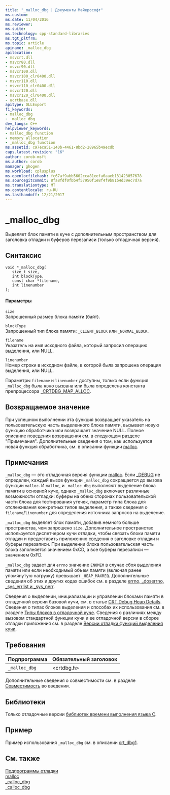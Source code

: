 ```yaml
---
title: "_malloc_dbg | Документы Майкрософт"
ms.custom: 
ms.date: 11/04/2016
ms.reviewer: 
ms.suite: 
ms.technology: cpp-standard-libraries
ms.tgt_pltfrm: 
ms.topic: article
apiname: _malloc_dbg
apilocation:
- msvcrt.dll
- msvcr80.dll
- msvcr90.dll
- msvcr100.dll
- msvcr100_clr0400.dll
- msvcr110.dll
- msvcr110_clr0400.dll
- msvcr120.dll
- msvcr120_clr0400.dll
- ucrtbase.dll
apitype: DLLExport
f1_keywords:
- malloc_dbg
- _malloc_dbg
dev_langs: C++
helpviewer_keywords:
- malloc_dbg function
- memory allocation
- _malloc_dbg function
ms.assetid: c97eca51-140b-4461-8bd2-28965b49ecdb
caps.latest.revision: "16"
author: corob-msft
ms.author: corob
manager: ghogen
ms.workload: cplusplus
ms.openlocfilehash: fc67af9abb5602cca81eefa6aaeb131423057678
ms.sourcegitcommit: 8fa8fdf0fbb4f57950f1e8f4f9b81b4d39ec7d7a
ms.translationtype: MT
ms.contentlocale: ru-RU
ms.lasthandoff: 12/21/2017
---
```

# <a name="mallocdbg"></a>_malloc_dbg
Выделяет блок памяти в куче с дополнительным пространством для заголовка отладки и буферов перезаписи (только отладочная версия).  
  
## <a name="syntax"></a>Синтаксис  
  
```  
void *_malloc_dbg(  
   size_t size,  
   int blockType,  
   const char *filename,  
   int linenumber   
);  
```  
  
#### <a name="parameters"></a>Параметры  
 `size`  
 Запрошенный размер блока памяти (байт).  
  
 `blockType`  
 Запрошенный тип блока памяти: `_CLIENT_BLOCK` или `_NORMAL_BLOCK`.  
  
 `filename`  
 Указатель на имя исходного файла, который запросил операцию выделения, или NULL.  
  
 `linenumber`  
 Номер строки в исходном файле, в которой была запрошена операция выделения, или NULL.  
  
 Параметры `filename` и `linenumber` доступны, только если функция `_malloc_dbg` была явно вызвана или была определена константа препроцессора [_CRTDBG_MAP_ALLOC](../../c-runtime-library/crtdbg-map-alloc.md).  
  
## <a name="return-value"></a>Возвращаемое значение  
 При успешном выполнении эта функция возвращает указатель на пользовательскую часть выделенного блока памяти, вызывает новую функцию обработчика или возвращает значение NULL. Полное описание поведения возвращения см. в следующем разделе "Примечания". Дополнительные сведения о том, как используется новая функция обработчика, см. в описании функции [malloc](../../c-runtime-library/reference/malloc.md).  
  
## <a name="remarks"></a>Примечания  
 `_malloc_dbg` — это отладочная версия функции [malloc](../../c-runtime-library/reference/malloc.md). Если [_DEBUG](../../c-runtime-library/debug.md) не определен, каждый вызов функции `_malloc_dbg` сокращается до вызова функции `malloc`. И `malloc`, и `_malloc_dbg` выполняют выделение блока памяти в основной куче, однако `_malloc_dbg` включает различные возможности отладки: буферы на обеих сторонах пользовательской части блока для тестирования утечек, параметр типа блока для отслеживания конкретных типов выделения, а также сведения о `filename`/`linenumber` для определения источника запросов на выделение.  
  
 `_malloc_dbg` выделяет блок памяти, добавив немного больше пространства, чем запрошено `size`. Дополнительное пространство используется диспетчером кучи отладки, чтобы связать блоки памяти отладки и предоставить приложению сведения о заголовке отладки и буферы перезаписи. При выделении блока пользовательская часть блока заполняется значением 0xCD, а все буферы перезаписи — значением 0xFD.  
  
 `_malloc_dbg` задает для `errno` значение `ENOMEM` в случае сбоя выделения памяти или если необходимый объем памяти (включая ранее упомянутую нагрузку) превышает `_HEAP_MAXREQ`. Дополнительные сведения об этих и других кодах ошибок см. в разделе [errno, _doserrno, _sys_errlist и _sys_nerr](../../c-runtime-library/errno-doserrno-sys-errlist-and-sys-nerr.md).  
  
 Сведения о выделении, инициализации и управлении блоками памяти в отладочной версии базовой кучи, см. в статье [CRT Debug Heap Details](/visualstudio/debugger/crt-debug-heap-details). Сведения о типах блоков выделения и способах их использования см. в разделе [Типы блоков в отладочной куче](/visualstudio/debugger/crt-debug-heap-details). Сведения о различиях между вызовом стандартной функции кучи и ее отладочной версии в сборке отладки приложения см. в разделе [Версии отладки функций выделения кучи](/visualstudio/debugger/debug-versions-of-heap-allocation-functions).  
  
## <a name="requirements"></a>Требования  
  
|Подпрограмма|Обязательный заголовок|  
|-------------|---------------------|  
|`_malloc_dbg`|\<crtdbg.h>|  
  
 Дополнительные сведения о совместимости см. в разделе [Совместимость](../../c-runtime-library/compatibility.md) во введении.  
  
## <a name="libraries"></a>Библиотеки  
 Только отладочные версии [библиотек времени выполнения языка C](../../c-runtime-library/crt-library-features.md).  
  
## <a name="example"></a>Пример  
 Пример использования `_malloc_dbg` см. в описании [crt_dbg1](http://msdn.microsoft.com/en-us/17b4b20c-e849-48f5-8eb5-dca6509cbaf9).  
  
## <a name="see-also"></a>См. также  
 [Подпрограммы отладки](../../c-runtime-library/debug-routines.md)   
 [malloc](../../c-runtime-library/reference/malloc.md)   
 [_calloc_dbg](../../c-runtime-library/reference/calloc-dbg.md)   
 [_calloc_dbg](../../c-runtime-library/reference/calloc-dbg.md)